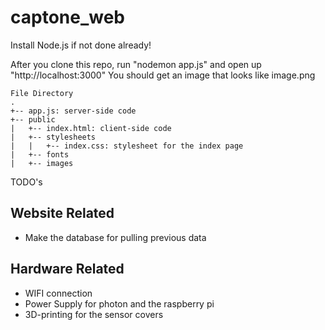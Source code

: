 # captone_web

Install Node.js if not done already!

After you clone this repo, run "nodemon app.js" and open up "http://localhost:3000"
You should get an image that looks like image.png

```
File Directory
.
+-- app.js: server-side code
+-- public
|   +-- index.html: client-side code
|   +-- stylesheets
|   |   +-- index.css: stylesheet for the index page
|   +-- fonts
|   +-- images
```

TODO's

## Website Related
- Make the database for pulling previous data

## Hardware Related
- WIFI connection
- Power Supply for photon and the raspberry pi
- 3D-printing for the sensor covers
